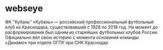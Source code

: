 # websеуe
ФК "Кубань"
«Куба́нь» — российский профессиональный футбольный клуб из Краснодара, существовавший с 1928 по 2018 год. На момент до расформирования был одним из старейших футбольных клубов России. Официально вёл свою историю с момента основания команды «Динамо» при отделе ОГПУ при СНК Краснодар
